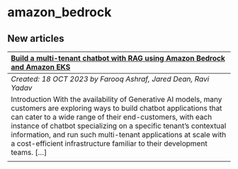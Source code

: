# amazon_bedrock

## New articles

| [Build a multi-tenant chatbot with RAG using Amazon Bedrock and Amazon EKS](https://aws.amazon.com/blogs/containers/build-a-multi-tenant-chatbot-with-rag-using-amazon-bedrock-and-amazon-eks/) |
|:----------|
| *Created: 18 OCT 2023 by Farooq Ashraf, Jared Dean, Ravi Yadav* | 
| Introduction With the availability of Generative AI models, many customers are exploring ways to build chatbot applications that can cater to a wide range of their end-customers, with each instance of chatbot specializing on a specific tenant’s contextual information, and run such multi-tenant applications at scale with a cost-efficient infrastructure familiar to their development teams. […] | 
|  | 

